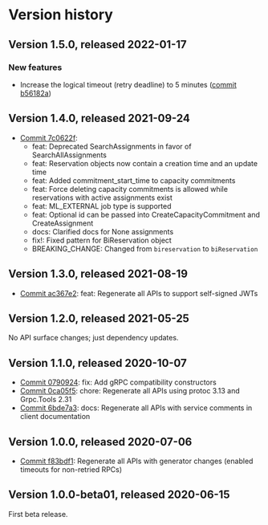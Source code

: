 # Version history

## Version 1.5.0, released 2022-01-17

### New features

- Increase the logical timeout (retry deadline) to 5 minutes ([commit b56182a](https://github.com/googleapis/google-cloud-dotnet/commit/b56182a312da47b8b8b2e8aa74f849bc2ac3e844))

## Version 1.4.0, released 2021-09-24

- [Commit 7c0622f](https://github.com/googleapis/google-cloud-dotnet/commit/7c0622f):
  - feat: Deprecated SearchAssignments in favor of SearchAllAssignments
  - feat: Reservation objects now contain a creation time and an update time
  - feat: Added commitment_start_time to capacity commitments
  - feat: Force deleting capacity commitments is allowed while reservations with active assignments exist
  - feat: ML_EXTERNAL job type is supported
  - feat: Optional id can be passed into CreateCapacityCommitment and CreateAssignment
  - docs: Clarified docs for None assignments
  - fix!: Fixed pattern for BiReservation object
  - BREAKING_CHANGE: Changed from `bireservation` to `biReservation`

## Version 1.3.0, released 2021-08-19

- [Commit ac367e2](https://github.com/googleapis/google-cloud-dotnet/commit/ac367e2): feat: Regenerate all APIs to support self-signed JWTs

## Version 1.2.0, released 2021-05-25

No API surface changes; just dependency updates.

## Version 1.1.0, released 2020-10-07

- [Commit 0790924](https://github.com/googleapis/google-cloud-dotnet/commit/0790924): fix: Add gRPC compatibility constructors
- [Commit 0ca05f5](https://github.com/googleapis/google-cloud-dotnet/commit/0ca05f5): chore: Regenerate all APIs using protoc 3.13 and Grpc.Tools 2.31
- [Commit 6bde7a3](https://github.com/googleapis/google-cloud-dotnet/commit/6bde7a3): docs: Regenerate all APIs with service comments in client documentation

## Version 1.0.0, released 2020-07-06

- [Commit f83bdf1](https://github.com/googleapis/google-cloud-dotnet/commit/f83bdf1): Regenerate all APIs with generator changes (enabled timeouts for non-retried RPCs)

## Version 1.0.0-beta01, released 2020-06-15

First beta release.

